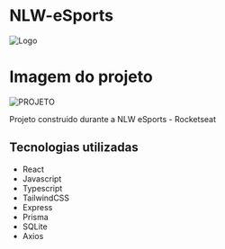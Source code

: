 # NLW-eSports

![Logo](https://i.imgur.com/nfVb7Ww.png)

# Imagem do projeto

![PROJETO](https://i.imgur.com/g5AG3GL.jpeg)

Projeto construido durante a NLW eSports - Rocketseat



## Tecnologias utilizadas

* React
* Javascript
* Typescript
* TailwindCSS
* Express
* Prisma
* SQLite
* Axios

